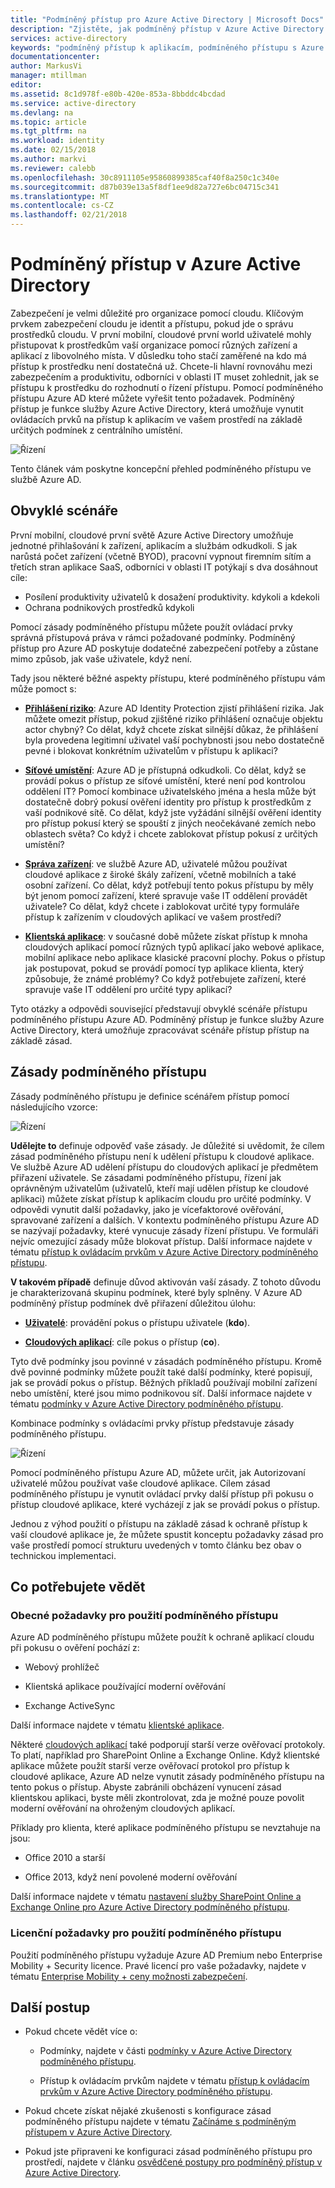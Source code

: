 ```yaml
---
title: "Podmíněný přístup pro Azure Active Directory | Microsoft Docs"
description: "Zjistěte, jak podmíněný přístup v Azure Active Directory může pomoct při správě řízení přístupu z centrálního umístění."
services: active-directory
keywords: "podmíněný přístup k aplikacím, podmíněného přístupu s Azure AD, zabezpečený přístup k prostředkům společnosti, zásady podmíněného přístupu"
documentationcenter: 
author: MarkusVi
manager: mtillman
editor: 
ms.assetid: 8c1d978f-e80b-420e-853a-8bbddc4bcdad
ms.service: active-directory
ms.devlang: na
ms.topic: article
ms.tgt_pltfrm: na
ms.workload: identity
ms.date: 02/15/2018
ms.author: markvi
ms.reviewer: calebb
ms.openlocfilehash: 30c8911105e95860899385caf40f8a250c1c340e
ms.sourcegitcommit: d87b039e13a5f8df1ee9d82a727e6bc04715c341
ms.translationtype: MT
ms.contentlocale: cs-CZ
ms.lasthandoff: 02/21/2018
---
```

# <a name="conditional-access-in-azure-active-directory"></a>Podmíněný přístup v Azure Active Directory

Zabezpečení je velmi důležité pro organizace pomocí cloudu. Klíčovým prvkem zabezpečení cloudu je identit a přístupu, pokud jde o správu prostředků cloudu. V první mobilní, cloudové první world uživatelé mohly přistupovat k prostředkům vaší organizace pomocí různých zařízení a aplikací z libovolného místa. V důsledku toho stačí zaměřené na kdo má přístup k prostředku není dostatečná už. Chcete-li hlavní rovnováhu mezi zabezpečením a produktivitu, odborníci v oblasti IT muset zohlednit, jak se přístupu k prostředku do rozhodnutí o řízení přístupu. Pomocí podmíněného přístupu Azure AD které můžete vyřešit tento požadavek. Podmíněný přístup je funkce služby Azure Active Directory, která umožňuje vynutit ovládacích prvků na přístup k aplikacím ve vašem prostředí na základě určitých podmínek z centrálního umístění. 


![Řízení](./media/active-directory-conditional-access-azure-portal/81.png)

Tento článek vám poskytne koncepční přehled podmíněného přístupu ve službě Azure AD.


## <a name="common-scenarios"></a>Obvyklé scénáře

První mobilní, cloudové první světě Azure Active Directory umožňuje jednotné přihlašování k zařízení, aplikacím a službám odkudkoli. S jak narůstá počet zařízení (včetně BYOD), pracovní vypnout firemním sítím a třetích stran aplikace SaaS, odborníci v oblasti IT potýkají s dva dosáhnout cíle:

- Posílení produktivity uživatelů k dosažení produktivity. kdykoli a kdekoli
- Ochrana podnikových prostředků kdykoli

Pomocí zásady podmíněného přístupu můžete použít ovládací prvky správná přístupová práva v rámci požadované podmínky. Podmíněný přístup pro Azure AD poskytuje dodatečné zabezpečení potřeby a zůstane mimo způsob, jak vaše uživatele, když není. 

Tady jsou některé běžné aspekty přístupu, které podmíněného přístupu vám může pomoct s:



- **[Přihlášení riziko](active-directory-conditional-access-conditions.md#sign-in-risk)**: Azure AD Identity Protection zjistí přihlášení rizika. Jak můžete omezit přístup, pokud zjištěné riziko přihlášení označuje objektu actor chybný? Co dělat, když chcete získat silnější důkaz, že přihlášení byla provedena legitimní uživatel vaší pochybnosti jsou nebo dostatečně pevné i blokovat konkrétním uživatelům v přístupu k aplikaci?

- **[Síťové umístění](active-directory-conditional-access-locations.md)**: Azure AD je přístupná odkudkoli. Co dělat, když se provádí pokus o přístup ze síťové umístění, které není pod kontrolou oddělení IT? Pomocí kombinace uživatelského jména a hesla může být dostatečně dobrý pokusí ověření identity pro přístup k prostředkům z vaší podnikové sítě. Co dělat, když jste vyžádání silnější ověření identity pro přístup pokusí který se spouští z jiných neočekávané zemích nebo oblastech světa? Co když i chcete zablokovat přístup pokusí z určitých umístění?  

- **[Správa zařízení](active-directory-conditional-access-conditions.md#device-platforms)**: ve službě Azure AD, uživatelé můžou používat cloudové aplikace z široké škály zařízení, včetně mobilních a také osobní zařízení. Co dělat, když potřebují tento pokus přístupu by měly být jenom pomocí zařízení, které spravuje vaše IT oddělení provádět uživatele? Co dělat, když chcete i zablokovat určité typy formuláře přístup k zařízením v cloudových aplikací ve vašem prostředí? 

- **[Klientská aplikace](active-directory-conditional-access-conditions.md#client-apps)**: v současné době můžete získat přístup k mnoha cloudových aplikací pomocí různých typů aplikací jako webové aplikace, mobilní aplikace nebo aplikace klasické pracovní plochy. Pokus o přístup jak postupovat, pokud se provádí pomocí typ aplikace klienta, který způsobuje, že známé problémy? Co když potřebujete zařízení, které spravuje vaše IT oddělení pro určité typy aplikací? 

Tyto otázky a odpovědi související představují obvyklé scénáře přístupu podmíněného přístupu Azure AD. Podmíněný přístup je funkce služby Azure Active Directory, která umožňuje zpracovávat scénáře přístup přístup na základě zásad.


## <a name="conditional-access-policies"></a>Zásady podmíněného přístupu

Zásady podmíněného přístupu je definice scénářem přístup pomocí následujícího vzorce:

![Řízení](./media/active-directory-conditional-access-azure-portal/10.png)

**Udělejte to** definuje odpověď vaše zásady. Je důležité si uvědomit, že cílem zásad podmíněného přístupu není k udělení přístupu k cloudové aplikace. Ve službě Azure AD udělení přístupu do cloudových aplikací je předmětem přiřazení uživatele. Se zásadami podmíněného přístupu, řízení jak oprávněným uživatelům (uživatelů, kteří mají udělen přístup ke cloudové aplikaci) můžete získat přístup k aplikacím cloudu pro určité podmínky. V odpovědi vynutit další požadavky, jako je vícefaktorové ověřování, spravované zařízení a dalších. V kontextu podmíněného přístupu Azure AD se nazývají požadavky, které vynucuje zásady řízení přístupu. Ve formuláři nejvíc omezující zásady může blokovat přístup. Další informace najdete v tématu [přístup k ovládacím prvkům v Azure Active Directory podmíněného přístupu](active-directory-conditional-access-controls.md).
     

**V takovém případě** definuje důvod aktivován vaší zásady. Z tohoto důvodu je charakterizovaná skupinu podmínek, které byly splněny. V Azure AD podmíněný přístup podmínek dvě přiřazení důležitou úlohu:

- **[Uživatelé](active-directory-conditional-access-conditions.md#users-and-groups)**: provádění pokus o přístupu uživatele (**kdo**). 

- **[Cloudových aplikací](active-directory-conditional-access-conditions.md#cloud-apps)**: cíle pokus o přístup (**co**).    

Tyto dvě podmínky jsou povinné v zásadách podmíněného přístupu. Kromě dvě povinné podmínky můžete použít také další podmínky, které popisují, jak se provádí pokus o přístup. Běžných příkladů používají mobilní zařízení nebo umístění, které jsou mimo podnikovou síť. Další informace najdete v tématu [podmínky v Azure Active Directory podmíněného přístupu](active-directory-conditional-access-conditions.md).   

Kombinace podmínky s ovládacími prvky přístup představuje zásady podmíněného přístupu. 

![Řízení](./media/active-directory-conditional-access-azure-portal/51.png)

Pomocí podmíněného přístupu Azure AD, můžete určit, jak Autorizovaní uživatelé můžou používat vaše cloudové aplikace. Cílem zásad podmíněného přístupu je vynutit ovládací prvky další přístup při pokusu o přístup cloudové aplikace, které vycházejí z jak se provádí pokus o přístup.

Jednou z výhod použití o přístupu na základě zásad k ochraně přístup k vaší cloudové aplikace je, že můžete spustit konceptu požadavky zásad pro vaše prostředí pomocí strukturu uvedených v tomto článku bez obav o technickou implementaci. 

## <a name="what-you-need-to-know"></a>Co potřebujete vědět

### <a name="general-requirements-for-using-conditional-access"></a>Obecné požadavky pro použití podmíněného přístupu

Azure AD podmíněného přístupu můžete použít k ochraně aplikací cloudu při pokusu o ověření pochází z:

- Webový prohlížeč

- Klientská aplikace používající moderní ověřování

- Exchange ActiveSync

Další informace najdete v tématu [klientské aplikace](active-directory-conditional-access-conditions.md#client-apps).

Některé [cloudových aplikací](active-directory-conditional-access-conditions.md#cloud-apps) také podporují starší verze ověřovací protokoly. To platí, například pro SharePoint Online a Exchange Online. Když klientské aplikace můžete použít starší verze ověřovací protokol pro přístup k cloudové aplikace, Azure AD nelze vynutit zásady podmíněného přístupu na tento pokus o přístup. Abyste zabránili obcházení vynucení zásad klientskou aplikaci, byste měli zkontrolovat, zda je možné pouze povolit moderní ověřování na ohroženým cloudových aplikací.

Příklady pro klienta, které aplikace podmíněného přístupu se nevztahuje na jsou:

- Office 2010 a starší

- Office 2013, když není povolené moderní ověřování

Další informace najdete v tématu [nastavení služby SharePoint Online a Exchange Online pro Azure Active Directory podmíněného přístupu](active-directory-conditional-access-no-modern-authentication.md).


### <a name="license-requirements-for-using-conditional-access"></a>Licenční požadavky pro použití podmíněného přístupu

Použití podmíněného přístupu vyžaduje Azure AD Premium nebo Enterprise Mobility + Security licence. Pravé licencí pro vaše požadavky, najdete v tématu [Enterprise Mobility + ceny možnosti zabezpečení](https://www.microsoft.com/cloud-platform/enterprise-mobility-security-pricing).


## <a name="next-steps"></a>Další postup

- Pokud chcete vědět více o:
    - Podmínky, najdete v části [podmínky v Azure Active Directory podmíněného přístupu](active-directory-conditional-access-conditions.md).

    - Přístup k ovládacím prvkům najdete v tématu [přístup k ovládacím prvkům v Azure Active Directory podmíněného přístupu](active-directory-conditional-access-controls.md).

- Pokud chcete získat nějaké zkušenosti s konfigurace zásad podmíněného přístupu najdete v tématu [Začínáme s podmíněným přístupem v Azure Active Directory](active-directory-conditional-access-azure-portal-get-started.md).

- Pokud jste připraveni ke konfiguraci zásad podmíněného přístupu pro prostředí, najdete v článku [osvědčené postupy pro podmíněný přístup v Azure Active Directory](active-directory-conditional-access-best-practices.md). 
